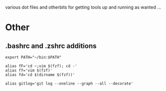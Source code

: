 various dot files and otherbits for getting tools up and running as wanted ...

# Other

## .bashrc and .zshrc additions

```
export PATH="~/bin:$PATH"

alias fF='cd ~;vim $(fzf); cd -'
alias ff='vim $(fzf)'
alias fd='cd $(dirname $(fzf))'

alias gitlog='git log --oneline --graph --all --decorate'
```
